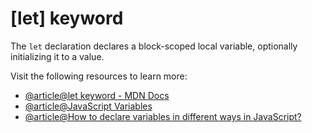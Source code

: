 # [let] keyword

The `let` declaration declares a block-scoped local variable, optionally initializing it to a value.

Visit the following resources to learn more:

- [@article@let keyword - MDN Docs](https://developer.mozilla.org/en-US/docs/Web/JavaScript/Reference/Statements/let)
- [@article@JavaScript Variables](https://javascript.info/variables)
- [@article@How to declare variables in different ways in JavaScript?](https://www.geeksforgeeks.org/how-to-declare-variables-in-different-ways-in-javascript/)
